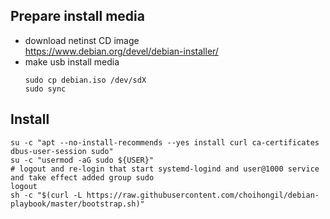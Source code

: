 ## Prepare install media
- download netinst CD image  
  https://www.debian.org/devel/debian-installer/
- make usb install media
  ```
  sudo cp debian.iso /dev/sdX
  sudo sync
  ```
## Install
```
su -c "apt --no-install-recommends --yes install curl ca-certificates dbus-user-session sudo"
su -c "usermod -aG sudo ${USER}"
# logout and re-login that start systemd-logind and user@1000 service and take effect added group sudo
logout
sh -c "$(curl -L https://raw.githubusercontent.com/choihongil/debian-playbook/master/bootstrap.sh)"
```
